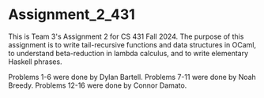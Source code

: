 # Assignment_2_431

This is Team 3's Assignment 2 for CS 431 Fall 2024. The purpose of this assignment is to write tail-recursive functions and data structures in OCaml, to understand beta-reduction in lambda calculus, and to write elementary Haskell phrases.

Problems 1-6 were done by Dylan Bartell.
Problems 7-11 were done by Noah Breedy.
Problems 12-16 were done by Connor Damato.